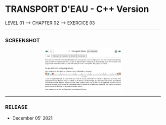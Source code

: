 # TRANSPORT D'EAU - C++ Version
LEVEL 01 --> CHAPTER 02 --> EXERCICE 03

---
### **SCREENSHOT**

<div align="center">
    <img
        src="https://github.com/Ayckinn/CPP/blob/main/FRANCE_IOI/LEVEL_01/Chapter_02/03_transport_eau/todo.png"
        alt="DEMO"
        style="width:50%">
</div>

---
### **RELEASE**

- December 05' 2021